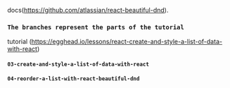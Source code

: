 docs(https://github.com/atlassian/react-beautiful-dnd). <br>

### `The branches represent the parts of the tutorial`
tutorial (https://egghead.io/lessons/react-create-and-style-a-list-of-data-with-react)

#### `03-create-and-style-a-list-of-data-with-react`
#### `04-reorder-a-list-with-react-beautiful-dnd`






